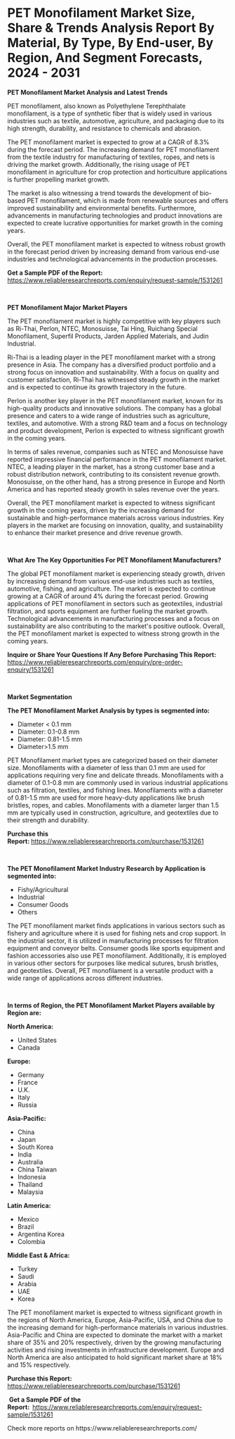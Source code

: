 <p><h1>PET Monofilament Market Size, Share & Trends Analysis Report By Material, By Type, By End-user, By Region, And Segment Forecasts, 2024 - 2031</h1></p><p><strong>PET Monofilament Market Analysis and Latest Trends</strong></p>
<p><p>PET monofilament, also known as Polyethylene Terephthalate monofilament, is a type of synthetic fiber that is widely used in various industries such as textile, automotive, agriculture, and packaging due to its high strength, durability, and resistance to chemicals and abrasion.</p><p>The PET monofilament market is expected to grow at a CAGR of 8.3% during the forecast period. The increasing demand for PET monofilament from the textile industry for manufacturing of textiles, ropes, and nets is driving the market growth. Additionally, the rising usage of PET monofilament in agriculture for crop protection and horticulture applications is further propelling market growth.</p><p>The market is also witnessing a trend towards the development of bio-based PET monofilament, which is made from renewable sources and offers improved sustainability and environmental benefits. Furthermore, advancements in manufacturing technologies and product innovations are expected to create lucrative opportunities for market growth in the coming years.</p><p>Overall, the PET monofilament market is expected to witness robust growth in the forecast period driven by increasing demand from various end-use industries and technological advancements in the production processes.</p></p>
<p><strong>Get a Sample PDF of the Report:&nbsp;</strong> <a href="https://www.reliableresearchreports.com/enquiry/request-sample/1531261">https://www.reliableresearchreports.com/enquiry/request-sample/1531261</a></p>
<p>&nbsp;</p>
<p><strong>PET Monofilament Major Market Players</strong></p>
<p><p>The PET monofilament market is highly competitive with key players such as Ri-Thai, Perlon, NTEC, Monosuisse, Tai Hing, Ruichang Special Monofilament, Superfil Products, Jarden Applied Materials, and Judin Industrial. </p><p>Ri-Thai is a leading player in the PET monofilament market with a strong presence in Asia. The company has a diversified product portfolio and a strong focus on innovation and sustainability. With a focus on quality and customer satisfaction, Ri-Thai has witnessed steady growth in the market and is expected to continue its growth trajectory in the future.</p><p>Perlon is another key player in the PET monofilament market, known for its high-quality products and innovative solutions. The company has a global presence and caters to a wide range of industries such as agriculture, textiles, and automotive. With a strong R&D team and a focus on technology and product development, Perlon is expected to witness significant growth in the coming years.</p><p>In terms of sales revenue, companies such as NTEC and Monosuisse have reported impressive financial performance in the PET monofilament market. NTEC, a leading player in the market, has a strong customer base and a robust distribution network, contributing to its consistent revenue growth. Monosuisse, on the other hand, has a strong presence in Europe and North America and has reported steady growth in sales revenue over the years.</p><p>Overall, the PET monofilament market is expected to witness significant growth in the coming years, driven by the increasing demand for sustainable and high-performance materials across various industries. Key players in the market are focusing on innovation, quality, and sustainability to enhance their market presence and drive revenue growth.</p></p>
<p>&nbsp;</p>
<p><strong>What Are The Key Opportunities For PET Monofilament Manufacturers?</strong></p>
<p><p>The global PET monofilament market is experiencing steady growth, driven by increasing demand from various end-use industries such as textiles, automotive, fishing, and agriculture. The market is expected to continue growing at a CAGR of around 4% during the forecast period. Growing applications of PET monofilament in sectors such as geotextiles, industrial filtration, and sports equipment are further fueling the market growth. Technological advancements in manufacturing processes and a focus on sustainability are also contributing to the market's positive outlook. Overall, the PET monofilament market is expected to witness strong growth in the coming years.</p></p>
<p><strong>Inquire or Share Your Questions If Any Before Purchasing This Report:</strong> <a href="https://www.reliableresearchreports.com/enquiry/pre-order-enquiry/1531261">https://www.reliableresearchreports.com/enquiry/pre-order-enquiry/1531261</a></p>
<p>&nbsp;</p>
<p><strong>Market Segmentation</strong></p>
<p><strong>The PET Monofilament Market Analysis by types is segmented into:</strong></p>
<p><ul><li>Diameter < 0.1 mm</li><li>Diameter: 0.1-0.8 mm</li><li>Diameter: 0.81-1.5 mm</li><li>Diameter>1.5 mm</li></ul></p>
<p><p>PET Monofilament market types are categorized based on their diameter size. Monofilaments with a diameter of less than 0.1 mm are used for applications requiring very fine and delicate threads. Monofilaments with a diameter of 0.1-0.8 mm are commonly used in various industrial applications such as filtration, textiles, and fishing lines. Monofilaments with a diameter of 0.81-1.5 mm are used for more heavy-duty applications like brush bristles, ropes, and cables. Monofilaments with a diameter larger than 1.5 mm are typically used in construction, agriculture, and geotextiles due to their strength and durability.</p></p>
<p><strong>Purchase this Report:&nbsp;</strong><a href="https://www.reliableresearchreports.com/purchase/1531261">https://www.reliableresearchreports.com/purchase/1531261</a></p>
<p>&nbsp;</p>
<p><strong>The PET Monofilament Market Industry Research by Application is segmented into:</strong></p>
<p><ul><li>Fishy/Agricultural</li><li>Industrial</li><li>Consumer Goods</li><li>Others</li></ul></p>
<p><p>The PET monofilament market finds applications in various sectors such as fishery and agriculture where it is used for fishing nets and crop support. In the industrial sector, it is utilized in manufacturing processes for filtration equipment and conveyor belts. Consumer goods like sports equipment and fashion accessories also use PET monofilament. Additionally, it is employed in various other sectors for purposes like medical sutures, brush bristles, and geotextiles. Overall, PET monofilament is a versatile product with a wide range of applications across different industries.</p></p>
<p>&nbsp;</p>
<p><strong>In terms of Region, the PET Monofilament Market Players available by Region are:</strong></p>
<p>
    <p> <strong> North America: </strong>
        <ul>
            <li>United States</li>
            <li>Canada</li>
        </ul>
        </p> 
    <p> <strong> Europe: </strong>
        <ul>
            <li>Germany</li>
            <li>France</li>
            <li>U.K.</li>
            <li>Italy</li>
            <li>Russia</li>
        </ul>
        </p> 
    <p> <strong> Asia-Pacific: </strong>
        <ul>
            <li>China</li>
            <li>Japan</li>
            <li>South Korea</li>
            <li>India</li>
            <li>Australia</li>
            <li>China Taiwan</li>
            <li>Indonesia</li>
            <li>Thailand</li>
            <li>Malaysia</li>
        </ul>
        </p> 
    <p> <strong> Latin America: </strong>
        <ul>
            <li>Mexico</li>
            <li>Brazil</li>
            <li>Argentina Korea</li>
            <li>Colombia</li>
        </ul>
        </p> 
    <p> <strong> Middle East & Africa: </strong>
        <ul>
            <li>Turkey</li>
            <li>Saudi</li>
            <li>Arabia</li>
            <li>UAE</li>
            <li>Korea</li>
        </ul>
    </p>
    </p>
<p><p>The PET monofilament market is expected to witness significant growth in the regions of North America, Europe, Asia-Pacific, USA, and China due to the increasing demand for high-performance materials in various industries. Asia-Pacific and China are expected to dominate the market with a market share of 35% and 20% respectively, driven by the growing manufacturing activities and rising investments in infrastructure development. Europe and North America are also anticipated to hold significant market share at 18% and 15% respectively.</p></p>
<p><strong>Purchase this Report: </strong><a href="https://www.reliableresearchreports.com/purchase/1531261">https://www.reliableresearchreports.com/purchase/1531261</a></p>
<p>&nbsp;<strong>Get a Sample PDF of the Report:&nbsp;&nbsp;</strong><a href="https://www.reliableresearchreports.com/enquiry/request-sample/1531261">https://www.reliableresearchreports.com/enquiry/request-sample/1531261</a></p>
<p><strong></strong></p>
<p>Check more reports on https://www.reliableresearchreports.com/</p>